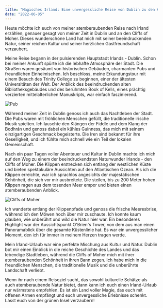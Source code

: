 ```yaml
---
title: "Magisches Irland: Eine unvergessliche Reise von Dublin zu den Cliffs of Moher"
date: "2022-06-05"
---
```


Heute möchte ich euch von meiner atemberaubenden Reise nach Irland erzählen, genauer gesagt von meiner Zeit in Dublin und an den Cliffs of Moher. Dieses wunderschöne Land hat mich mit seiner beeindruckenden Natur, seiner reichen Kultur und seiner herzlichen Gastfreundschaft verzaubert.

Meine Reise begann in der pulsierenden Hauptstadt Irlands - Dublin. Schon bei meiner Ankunft spürte ich die lebhafte Atmosphäre der Stadt. Die Straßen waren gesäumt von historischen Gebäuden, charmanten Pubs und freundlichen Einheimischen. Ich beschloss, meine Erkundungstour mit einem Besuch des Trinity College zu beginnen, einer der ältesten Universitäten der Welt. Der Anblick des beeindruckenden alten Bibliotheksgebäudes und des berühmten Book of Kells, eines prächtig verzierten mittelalterlichen Manuskripts, war einfach faszinierend.

![Pub](/images/pub.png)

Während meiner Zeit in Dublin genoss ich auch das Nachtleben der Stadt. Die Pubs waren mit fröhlichen Menschen gefüllt, die traditionelle irische Musik spielten. Ich lauschte den Klängen der Fiddle und dem Klang der Bodhrán und genoss dabei ein kühles Guinness, das mich mit seinem einzigartigen Geschmack begeisterte. Die Iren sind bekannt für ihre Geselligkeit, und ich fühlte mich schnell wie ein Teil der lokalen Gemeinschaft.

Nach ein paar Tagen voller Abenteuer und Kultur in Dublin machte ich mich auf den Weg zu einem der beeindruckendsten Naturwunder Irlands - den Cliffs of Moher. Die Klippen erstrecken sich entlang der westlichen Küste und bieten spektakuläre Aussichten auf den Atlantischen Ozean. Als ich die Klippen erreichte, war ich sprachlos angesichts der majestätischen Schönheit, die sich vor mir ausbreitete. Die steilen, bis zu 200 Meter hohen Klippen ragen aus dem tosenden Meer empor und bieten einen atemberaubenden Anblick.

![Cliffs of Moher](/images/moher.png)

Ich wanderte entlang der Klippenpfade und genoss die frische Meeresbrise, während ich den Möwen hoch über mir zuschaute. Ich konnte kaum glauben, wie unberührt und wild die Natur hier war. Ein besonderes Highlight war der Aussichtspunkt O'Brien's Tower, von dem aus man einen Panoramablick über die gesamte Küstenlinie hat. Es war ein unvergesslicher Moment, den ich für immer in meinem Herzen tragen werde.

Mein Irland-Urlaub war eine perfekte Mischung aus Kultur und Natur. Dublin bot mir einen Einblick in die reiche Geschichte des Landes und das lebendige Stadtleben, während die Cliffs of Moher mich mit ihrer atemberaubenden Schönheit in ihren Bann zogen. Ich habe mich in die freundlichen Menschen, die traditionelle Musik und die unberührte Landschaft verliebt.

Wenn ihr nach einem Reiseziel sucht, das sowohl kulturelle Schätze als auch atemberaubende Natur bietet, dann kann ich euch einen Irland-Urlaub nur wärmstens empfehlen. Es ist ein Land voller Magie, das euch mit offenen Armen empfängt und euch unvergessliche Erlebnisse schenkt. Lasst euch von der grünen Insel verzaubern!
